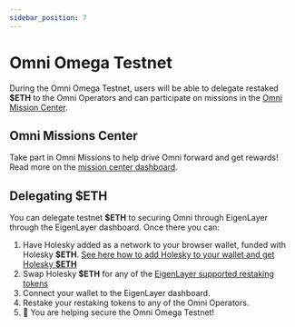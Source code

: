 ```yaml
---
sidebar_position: 7
---
```


# Omni Omega Testnet

During the Omni Omega Testnet, users will be able to delegate restaked **\$ETH** to the Omni Operators and can participate on missions in the [Omni Mission Center](https://missions.omni.network/).

## Omni Missions Center

Take part in Omni Missions to help drive Omni forward and get rewards! Read more on the [mission center dashboard](https://missions.omni.network/).

## Delegating \$ETH

You can delegate testnet **\$ETH** to securing Omni through EigenLayer through the EigenLayer dashboard. Once there you can:

1. Have Holesky added as a network to your browser wallet, funded with Holesky **\$ETH**. [See here how to add Holesky to your wallet and get Holesky **\$ETH**](https://www.coingecko.com/learn/holesky-testnet-eth)
2. Swap Holesky **\$ETH** for any of the [EigenLayer supported restaking tokens](https://docs.eigenlayer.xyz/eigenlayer/restaking-guides/restaking-user-guide/stage-2-testnet/obtaining-testnet-eth-and-liquid-staking-tokens-lsts)
3. Connect your wallet to the EigenLayer dashboard.
4. Restake your restaking tokens to any of the Omni Operators.
5. 🎉 You are helping secure the Omni Omega Testnet!

<!-- TODO: verify links and add links to Omni Operators search filter >
